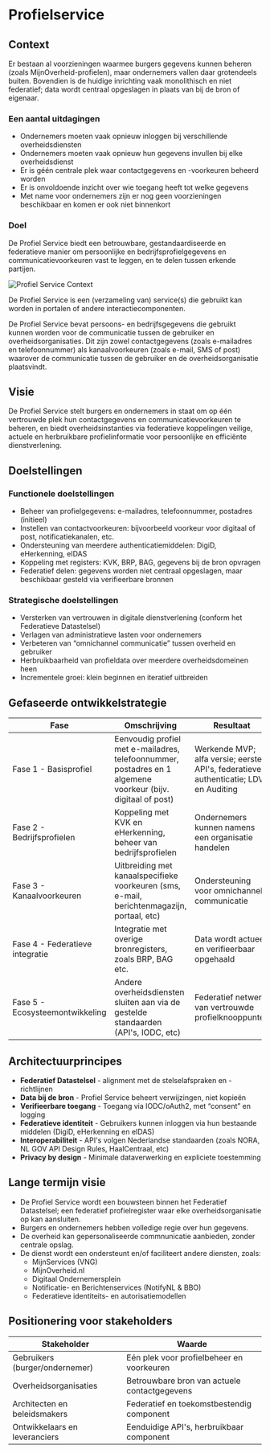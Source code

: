 # Profielservice

## Context

Er bestaan al voorzieningen waarmee burgers gegevens kunnen beheren (zoals MijnOverheid-profielen), maar ondernemers vallen daar grotendeels buiten. Bovendien is de huidige inrichting vaak monolithisch en niet federatief; data wordt centraal opgeslagen in plaats van bij de bron of eigenaar.

### Een aantal uitdagingen

- Ondernemers moeten vaak opnieuw inloggen bij verschillende overheidsdiensten
- Ondernemers moeten vaak opnieuw hun gegevens invullen bij elke overheidsdienst
- Er is géén centrale plek waar contactgegevens en -voorkeuren beheerd worden
- Er is onvoldoende inzicht over wie toegang heeft tot welke gegevens
- Met name voor ondernemers zijn er nog geen voorzieningen beschikbaar en komen er ook niet binnenkort

### Doel

De Profiel Service biedt een betrouwbare, gestandaardiseerde en federatieve manier om persoonlijke en bedrijfsprofielgegevens en communicatievoorkeuren vast te leggen, en te delen tussen erkende partijen.

![Profiel Service Context](embed:ProfielServiceContext)

De Profiel Service is een (verzameling van) service(s) die gebruikt kan worden in portalen of andere interactiecomponenten.

De Profiel Service bevat persoons- en bedrijfsgegevens die gebruikt kunnen worden voor de communicatie tussen de gebruiker en overheidsorganisaties. Dit zijn zowel contactgegevens (zoals e-mailadres en telefoonnummer) als kanaalvoorkeuren (zoals e-mail, SMS of post) waarover de communicatie tussen de gebruiker en de overheidsorganisatie plaatsvindt.

## Visie

De Profiel Service stelt burgers en ondernemers in staat om op één vertrouwde plek hun contactgegevens en communicatievoorkeuren te beheren, en biedt overheidsinstanties via federatieve koppelingen veilige, actuele en herbruikbare profielinformatie voor persoonlijke en efficiënte dienstverlening.

## Doelstellingen

### Functionele doelstellingen

- Beheer van profielgegevens: e-mailadres, telefoonnummer, postadres (initieel)
- Instellen van contactvoorkeuren: bijvoorbeeld voorkeur voor digitaal of post, notificatiekanalen, etc.
- Ondersteuning van meerdere authenticatiemiddelen: DigiD, eHerkenning, eIDAS
- Koppeling met registers: KVK, BRP, BAG, gegevens bij de bron opvragen
- Federatief delen: gegevens worden niet centraal opgeslagen, maar beschikbaar gesteld via verifieerbare bronnen

### Strategische doelstellingen

- Versterken van vertrouwen in digitale dienstverlening (conform het Federatieve Datastelsel)
- Verlagen van administratieve lasten voor ondernemers
- Verbeteren van “omnichannel communicatie” tussen overheid en gebruiker
- Herbruikbaarheid van profieldata over meerdere overheidsdomeinen heen
- Incrementele groei: klein beginnen en iteratief uitbreiden

## Gefaseerde ontwikkelstrategie

| Fase                            | Omschrijving                                                                                                 | Resultaat                                                                           |
| ------------------------------- | ------------------------------------------------------------------------------------------------------------ | ----------------------------------------------------------------------------------- |
| Fase 1 - Basisprofiel           | Eenvoudig profiel met e-mailadres, telefoonnummer, postadres en 1 algemene voorkeur (bijv. digitaal of post) | Werkende MVP; alfa versie; eerste API's, federatieve authenticatie; LDV en Auditing |
| Fase 2 - Bedrijfsprofielen      | Koppeling met KVK en eHerkenning, beheer van bedrijfsprofielen                                               | Ondernemers kunnen namens een organisatie handelen                                  |
| Fase 3 - Kanaalvoorkeuren       | Uitbreiding met kanaalspecifieke voorkeuren (sms, e-mail, berichtenmagazijn, portaal, etc)                   | Ondersteuning voor omnichannel communicatie                                         |
| Fase 4 - Federatieve integratie | Integratie met overige bronregisters, zoals BRP, BAG etc.                                                    | Data wordt actueel en verifieerbaar opgehaald                                       |
| Fase 5 - Ecosysteemontwikkeling | Andere overheidsdiensten sluiten aan via de gestelde standaarden (API's, IODC, etc)                          | Federatief netwerk van vertrouwde profielknooppunten                                |

## Architectuurprincipes

- **Federatief Datastelsel** - alignment met de stelselafspraken en -richtlijnen
- **Data bij de bron** - Profiel Service beheert verwijzingen, niet kopieën
- **Verifieerbare toegang** - Toegang via IODC/oAuth2, met “consent” en logging
- **Federatieve identiteit** - Gebruikers kunnen inloggen via hun bestaande middelen (DigiD, eHerkenning en eIDAS)
- **Interoperabiliteit** - API's volgen Nederlandse standaarden (zoals NORA, NL GOV API Design Rules, HaalCentraal, etc)
- **Privacy by design** - Minimale dataverwerking en expliciete toestemming

## Lange termijn visie

- De Profiel Service wordt een bouwsteen binnen het Federatief Datastelsel; een federatief profielregister waar elke overheidsorganisatie op kan aansluiten.
- Burgers en ondernemers hebben volledige regie over hun gegevens.
- De overheid kan gepersonaliseerde commnunicatie aanbieden, zonder centrale opslag.
- De dienst wordt een ondersteunt en/of faciliteert andere diensten, zoals:
  - MijnServices (VNG)
  - MijnOverheid.nl
  - Digitaal Ondernemersplein
  - Notificatie- en Berichtenservices (NotifyNL & BBO)
  - Federatieve identiteits- en autorisatiemodellen

## Positionering voor stakeholders

| Stakeholder                    | Waarde                                       |
| ------------------------------ | -------------------------------------------- |
| Gebruikers (burger/ondernemer) | Eén plek voor profielbeheer en voorkeuren    |
| Overheidsorganisaties          | Betrouwbare bron van actuele contactgegevens |
| Architecten en beleidsmakers   | Federatief en toekomstbestendig component    |
| Ontwikkelaars en leveranciers  | Eenduidige API's, herbruikbaar component     |
